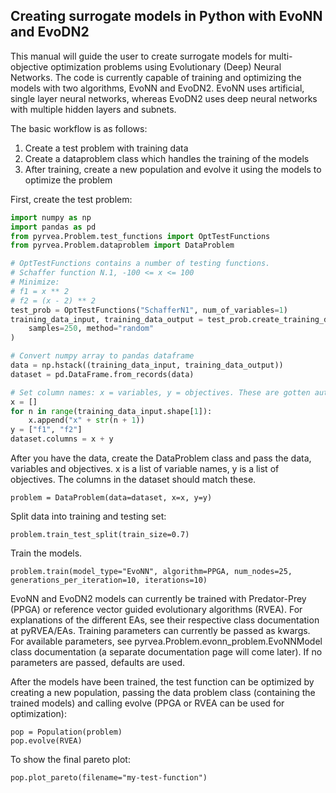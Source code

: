 ## Creating surrogate models in Python with EvoNN and EvoDN2

This manual will guide the user to create surrogate models for multi-objective optimization problems using Evolutionary (Deep) Neural Networks. The code is currently capable of training and optimizing the models with two algorithms, EvoNN and EvoDN2. EvoNN uses artificial, single layer neural networks, whereas EvoDN2 uses deep neural networks with multiple hidden layers and subnets.

The basic workflow is as follows:
1. Create a test problem with training data
2. Create a dataproblem class which handles the training of the models
3. After training, create a new population and evolve it using the models to optimize the problem

First, create the test problem:
```python
import numpy as np
import pandas as pd
from pyrvea.Problem.test_functions import OptTestFunctions
from pyrvea.Problem.dataproblem import DataProblem

# OptTestFunctions contains a number of testing functions.
# Schaffer function N.1, -100 <= x <= 100
# Minimize:
# f1 = x ** 2
# f2 = (x - 2) ** 2
test_prob = OptTestFunctions("SchafferN1", num_of_variables=1)
training_data_input, training_data_output = test_prob.create_training_data(
    samples=250, method="random"
)

# Convert numpy array to pandas dataframe
data = np.hstack((training_data_input, training_data_output))
dataset = pd.DataFrame.from_records(data)

# Set column names: x = variables, y = objectives. These are gotten automatically if importing .csv
x = []
for n in range(training_data_input.shape[1]):
    x.append("x" + str(n + 1))
y = ["f1", "f2"]
dataset.columns = x + y
```
After you have the data, create the DataProblem class and pass the data, variables and objectives.
x is a list of variable names, y is a list of objectives. The columns in the dataset should match these.
```
problem = DataProblem(data=dataset, x=x, y=y)
```
Split data into training and testing set:
```
problem.train_test_split(train_size=0.7)
```
Train the models.

```
problem.train(model_type="EvoNN", algorithm=PPGA, num_nodes=25, generations_per_iteration=10, iterations=10)
```
EvoNN and EvoDN2 models can currently be trained with Predator-Prey (PPGA) or reference vector guided evolutionary algorithms (RVEA). For explanations of the different EAs, see their respective class documentation at pyRVEA/EAs.
Training parameters can currently be passed as kwargs. For available parameters, see pyrvea.Problem.evonn_problem.EvoNNModel class documentation (a separate documentation page will come later). If no parameters are passed, defaults are used.

After the models have been trained, the test function can be optimized by creating a new population, passing the data problem class (containing the trained models) and calling evolve (PPGA or RVEA can be used for optimization):

```
pop = Population(problem)
pop.evolve(RVEA)
```
To show the final pareto plot:
```
pop.plot_pareto(filename="my-test-function")
```
